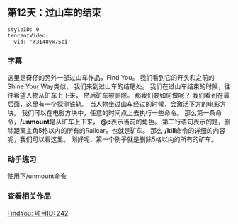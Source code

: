 ## 第12天：过山车的结束


```@TencentVideo
styleID: 0
tencentVideo:
  vid: 'r3148yx75ci'

```
 



### 字幕

这里是奇仔的另外一部过山车作品，Find You。
我们看到它的开头和之前的Shine Your Way类似，
我们来到过山车的结尾处。
我们在过山车结束的时候，往往希望人物从矿车上下来，
然后矿车被删除。
那我们要如何做呢？
我们看到在最后面，这里有一个探测铁轨。
当人物坐过山车经过的时候，会激活下方的电影方块。
我们可以在电影方块中，任意的时间点上去执行一些命令。
那么第一条命令，**/unmount**是从矿车上下来，
**@p**表示当前的角色。
第二行语句表示的是，删除距离主角5格以内的所有的Railcar，也就是矿车。
那么 **/kill**命令的详细的内容呢，我们可以看这里。
刚好呢，第一个例子就是删除5格以内的所有的矿车。

### 动手练习
使用下/unmount命令

### 查看相关作品
[FindYou: 项目ID: 242](https://keepwork.com/pbl/project/242)